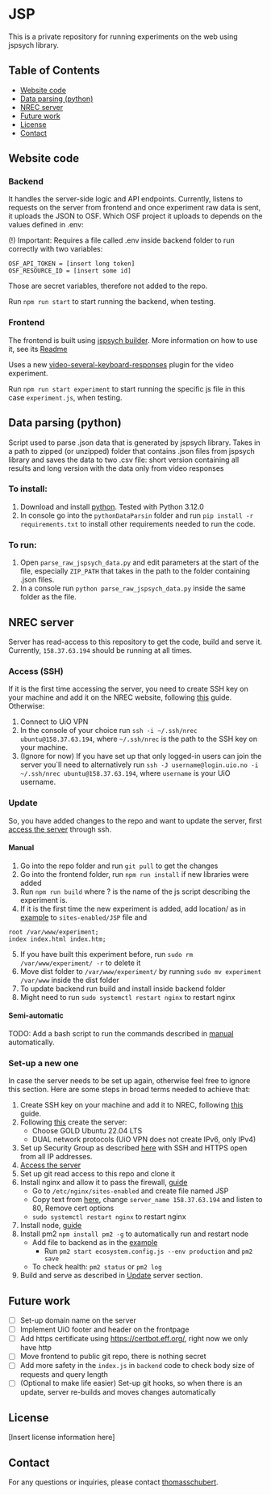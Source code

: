 # JSP

This is a private repository for running experiments on the web using jspsych library.

## Table of Contents

- [Website code](#website-code)
- [Data parsing (python)](#data-parsing-python)
- [NREC server](#nrec-server)
- [Future work](#future-work)
- [License](#license)
- [Contact](#contact)

## Website code

### Backend

It handles the server-side logic and API endpoints. Currently, listens to requests on the server from frontend and once experiment raw data is sent, it uploads the JSON to OSF. Which OSF project it uploads to depends on the values defined in .env:

(!) Important: Requires a file called .env inside backend folder to run correctly with two variables:

```
OSF_API_TOKEN = [insert long token]
OSF_RESOURCE_ID = [insert some id]
```

Those are secret variables, therefore not added to the repo.

Run `npm run start` to start running the backend, when testing.

### Frontend

The frontend is built using [jspsych builder](https://github.com/bjoluc/jspsych-builder). More information on how to use it, see its [Readme]()

Uses a new [video-several-keyboard-responses](https://github.com/jspsych/jspsych-contrib/pull/83) plugin for the video experiment.

Run `npm run start experiment` to start running the specific js file in this case `experiment.js`, when testing.

## Data parsing (python)

Script used to parse .json data that is generated by jspsych library. Takes in a path to zipped (or unzipped) folder that contains .json files from jspsych library and saves the data to two .csv file: short version containing all results and long version with the data only from video responses

### To install:

1. Download and install [python](https://www.python.org/downloads/). Tested with Python 3.12.0
2. In console go into the `pythonDataParsin` folder and run `pip install -r requirements.txt` to install other requirements needed to run the code.

### To run:

1. Open `parse_raw_jspsych_data.py` and edit parameters at the start of the file, especially `ZIP_PATH` that takes in the path to the folder containing .json files.
2. In a console run `python parse_raw_jspsych_data.py` inside the same folder as the file.

## NREC server

Server has read-access to this repository to get the code, build and serve it. Currently, `158.37.63.194` should be running at all times.

### Access (SSH)

If it is the first time accessing the server, you need to create SSH key on your machine and add it on the NREC website, following [this](https://docs.nrec.no/ssh.html) guide. Otherwise:

1. Connect to UiO VPN
2. In the console of your choice run `ssh -i ~/.ssh/nrec ubuntu@158.37.63.194`, where `~/.ssh/nrec` is the path to the SSH key on your machine.
3. (Ignore for now) If you have set up that only logged-in users can join the server you´ll need to alternatively run `ssh -J username@login.uio.no -i ~/.ssh/nrec ubuntu@158.37.63.194`, where `username` is your UiO username.

### Update

So, you have added changes to the repo and want to update the server, first [access the server](#access-ssh) through ssh.

#### Manual

1. Go into the repo folder and run `git pull` to get the changes
2. Go into the frontend folder, run `npm run install` if new libraries were added
3. Run `npm run build` where ? is the name of the js script describing the experiment is.
4. If it is the first time the new experiment is added, add location/ as in [example](https://gist.github.com/leommoore/2701379) to `sites-enabled/JSP` file and

```
root /var/www/experiment;
index index.html index.htm;
```

5. If you have built this experiment before, run `sudo rm /var/www/experiment/ -r` to delete it
6. Move dist folder to `/var/www/experiment/` by running `sudo mv experiment /var/www` inside the dist folder
7. To update backend run build and install inside backend folder
8. Might need to run `sudo systemctl restart nginx` to restart nginx

#### Semi-automatic

TODO: Add a bash script to run the commands described in [manual](#manual) automatically.

### Set-up a new one

In case the server needs to be set up again, otherwise feel free to ignore this section. Here are some steps in broad terms needed to achieve that:

1. Create SSH key on your machine and add it to NREC, following [this](https://docs.nrec.no/ssh.html) guide.
2. Following [this](https://docs.nrec.no/create-virtual-machine.html) create the server:
   - Choose GOLD Ubuntu 22.04 LTS
   - DUAL network protocols (UiO VPN does not create IPv6, only IPv4)
3. Set up Security Group as described [here](https://docs.nrec.no/security-groups.html#id12) with SSH and HTTPS open from all IP addresses.
4. [Access the server](#access-ssh)
5. Set up git read access to this repo and clone it
6. Install nginx and allow it to pass the firewall, [guide](https://www.digitalocean.com/community/tutorials/how-to-install-nginx-on-ubuntu-22-04)
   - Go to `/etc/nginx/sites-enabled` and create file named JSP
   - Copy text from [here](https://pm2.keymetrics.io/docs/tutorials/pm2-nginx-production-setup), change `server_name 158.37.63.194` and listen to 80, Remove cert options
   - `sudo systemctl restart nginx` to restart nginx
7. Install node, [guide](https://www.digitalocean.com/community/tutorials/how-to-install-node-js-on-ubuntu-20-04#option-3-installing-node-using-the-node-version-manager)
8. Install pm2 `npm install pm2 -g` to automatically run and restart node
   - Add file to backend as in the [example](https://pm2.keymetrics.io/docs/usage/environment/)
     - Run `pm2 start ecosystem.config.js --env production` and `pm2 save`
   - To check health: `pm2 status` or `pm2 log`
9. Build and serve as described in [Update](#update) server section.

## Future work

- [ ] Set-up domain name on the server
- [ ] Implement UiO footer and header on the frontpage
- [ ] Add https certificate using https://certbot.eff.org/, right now we only have http
- [ ] Move frontend to public git repo, there is nothing secret
- [ ] Add more safety in the `index.js` in `backend` code to check body size of requests and query length
- [ ] (Optional to make life easier) Set-up git hooks, so when there is an update, server re-builds and moves changes automatically

## License

[Insert license information here]

## Contact

For any questions or inquiries, please contact [thomasschubert](https://github.com/thomasschubert).
